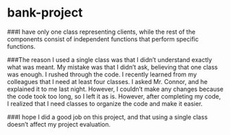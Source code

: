 # bank-project

###I have only one class representing clients, while the rest of the components consist of independent functions that perform specific functions.

###The reason I used a single class was that I didn’t understand exactly what was meant. My mistake was that I didn’t ask, believing that one class was enough. I rushed through the code. I recently learned from my colleagues that I need at least four classes. I asked Mr. Connor, and he explained it to me last night. However, I couldn’t make any changes because the code took too long, so I left it as is. However, after completing my code, I realized that I need classes to organize the code and make it easier.

###I hope I did a good job on this project, and that using a single class doesn’t affect my project evaluation.
